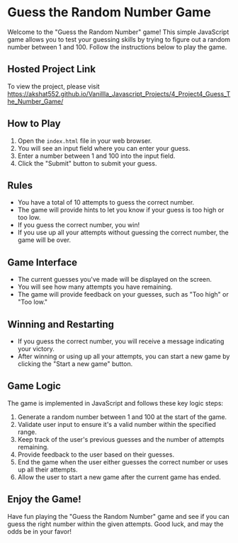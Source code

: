 # Guess the Random Number Game

Welcome to the "Guess the Random Number" game! This simple JavaScript game allows you to test your guessing skills by trying to figure out a random number between 1 and 100. Follow the instructions below to play the game.

## Hosted Project Link

To view the project, please visit https://akshat552.github.io/Vanillla_Javascript_Projects/4_Project4_Guess_The_Number_Game/ 

## How to Play

1. Open the `index.html` file in your web browser.
2. You will see an input field where you can enter your guess.
3. Enter a number between 1 and 100 into the input field.
4. Click the "Submit" button to submit your guess.

## Rules

- You have a total of 10 attempts to guess the correct number.
- The game will provide hints to let you know if your guess is too high or too low.
- If you guess the correct number, you win!
- If you use up all your attempts without guessing the correct number, the game will be over.

## Game Interface

- The current guesses you've made will be displayed on the screen.
- You will see how many attempts you have remaining.
- The game will provide feedback on your guesses, such as "Too high" or "Too low."

## Winning and Restarting

- If you guess the correct number, you will receive a message indicating your victory.
- After winning or using up all your attempts, you can start a new game by clicking the "Start a new game" button.

## Game Logic

The game is implemented in JavaScript and follows these key logic steps:

1. Generate a random number between 1 and 100 at the start of the game.
2. Validate user input to ensure it's a valid number within the specified range.
3. Keep track of the user's previous guesses and the number of attempts remaining.
4. Provide feedback to the user based on their guesses.
5. End the game when the user either guesses the correct number or uses up all their attempts.
6. Allow the user to start a new game after the current game has ended.

## Enjoy the Game!

Have fun playing the "Guess the Random Number" game and see if you can guess the right number within the given attempts. Good luck, and may the odds be in your favor!


